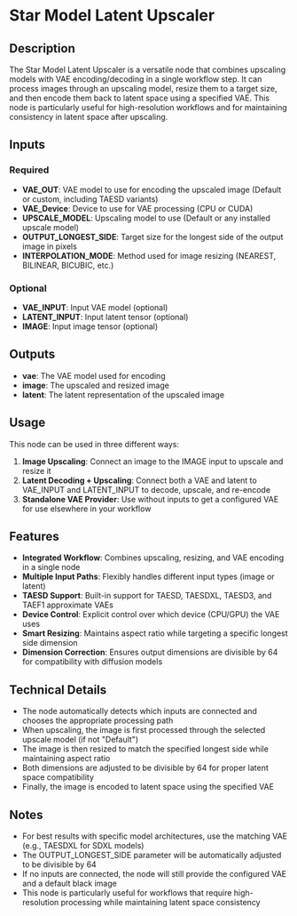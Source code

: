 # Star Model Latent Upscaler

## Description
The Star Model Latent Upscaler is a versatile node that combines upscaling models with VAE encoding/decoding in a single workflow step. It can process images through an upscaling model, resize them to a target size, and then encode them back to latent space using a specified VAE. This node is particularly useful for high-resolution workflows and for maintaining consistency in latent space after upscaling.

## Inputs

### Required
- **VAE_OUT**: VAE model to use for encoding the upscaled image (Default or custom, including TAESD variants)
- **VAE_Device**: Device to use for VAE processing (CPU or CUDA)
- **UPSCALE_MODEL**: Upscaling model to use (Default or any installed upscale model)
- **OUTPUT_LONGEST_SIDE**: Target size for the longest side of the output image in pixels
- **INTERPOLATION_MODE**: Method used for image resizing (NEAREST, BILINEAR, BICUBIC, etc.)

### Optional
- **VAE_INPUT**: Input VAE model (optional)
- **LATENT_INPUT**: Input latent tensor (optional)
- **IMAGE**: Input image tensor (optional)

## Outputs
- **vae**: The VAE model used for encoding
- **image**: The upscaled and resized image
- **latent**: The latent representation of the upscaled image

## Usage
This node can be used in three different ways:

1. **Image Upscaling**: Connect an image to the IMAGE input to upscale and resize it
2. **Latent Decoding + Upscaling**: Connect both a VAE and latent to VAE_INPUT and LATENT_INPUT to decode, upscale, and re-encode
3. **Standalone VAE Provider**: Use without inputs to get a configured VAE for use elsewhere in your workflow

## Features
- **Integrated Workflow**: Combines upscaling, resizing, and VAE encoding in a single node
- **Multiple Input Paths**: Flexibly handles different input types (image or latent)
- **TAESD Support**: Built-in support for TAESD, TAESDXL, TAESD3, and TAEF1 approximate VAEs
- **Device Control**: Explicit control over which device (CPU/GPU) the VAE uses
- **Smart Resizing**: Maintains aspect ratio while targeting a specific longest side dimension
- **Dimension Correction**: Ensures output dimensions are divisible by 64 for compatibility with diffusion models

## Technical Details
- The node automatically detects which inputs are connected and chooses the appropriate processing path
- When upscaling, the image is first processed through the selected upscale model (if not "Default")
- The image is then resized to match the specified longest side while maintaining aspect ratio
- Both dimensions are adjusted to be divisible by 64 for proper latent space compatibility
- Finally, the image is encoded to latent space using the specified VAE

## Notes
- For best results with specific model architectures, use the matching VAE (e.g., TAESDXL for SDXL models)
- The OUTPUT_LONGEST_SIDE parameter will be automatically adjusted to be divisible by 64
- If no inputs are connected, the node will still provide the configured VAE and a default black image
- This node is particularly useful for workflows that require high-resolution processing while maintaining latent space consistency
